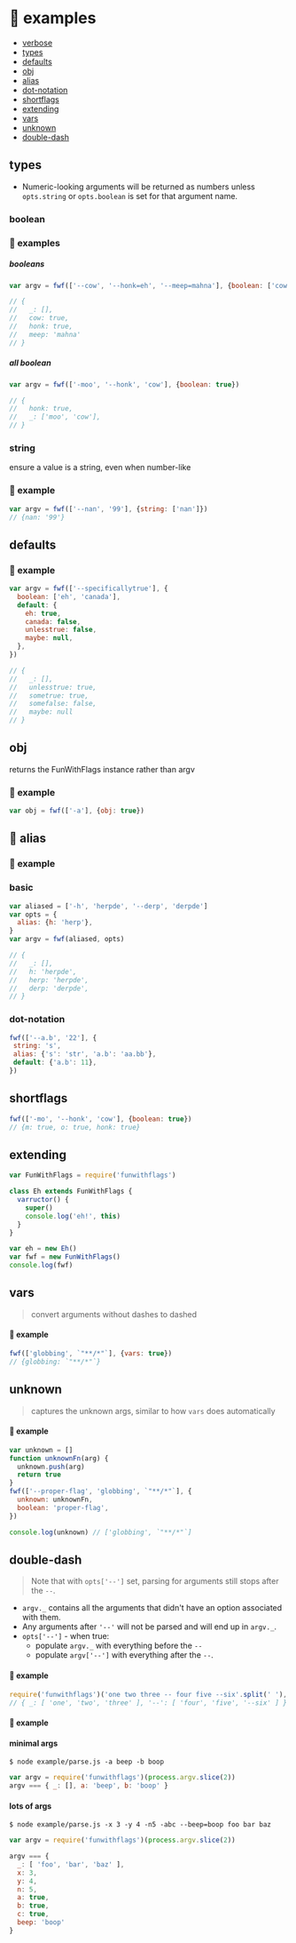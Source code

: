 # 📘 examples

- [verbose][examples-verbose]
- [types](#types)
- [defaults](#defaults)
- [obj](#obj)
- [alias](#alias)
- [dot-notation](#dot-notation)
- [shortflags](#shortflags)
- [extending](#extending)
- [vars](#vars)
- [unknown](#unknown)
- [double-dash](#double-dash)

[examples-verbose]:  https://github.com/aretecode/funwithflags/wiki/examples#verbose


## types
- Numeric-looking arguments will be returned as numbers unless `opts.string` or `opts.boolean` is set for that argument name.

### boolean

### 📘 examples

##### booleans
```js
var argv = fwf(['--cow', '--honk=eh', '--meep=mahna'], {boolean: ['cow', 'honk']})

// {
//   _: [],
//   cow: true,
//   honk: true,
//   meep: 'mahna'
// }
```

##### all boolean
```js
var argv = fwf(['-moo', '--honk', 'cow'], {boolean: true})

// {
//   honk: true,
//   _: ['moo', 'cow'],
// }
```


### string

ensure a value is a string, even when number-like

### 📘 example
```js
var argv = fwf(['--nan', '99'], {string: ['nan']})
// {nan: '99'}
```

## defaults
### 📘 example

```js
var argv = fwf(['--specificallytrue'], {
  boolean: ['eh', 'canada'],
  default: {
    eh: true,
    canada: false,
    unlesstrue: false,
    maybe: null,
  },
})

// {
//   _: [],
//   unlesstrue: true,
//   sometrue: true,
//   somefalse: false,
//   maybe: null
// }

```

## obj

returns the FunWithFlags instance rather than argv

### 📘 example

```js
var obj = fwf(['-a'], {obj: true})
```

## 🎯 alias
### 📘 example

### basic
```js
var aliased = ['-h', 'herpde', '--derp', 'derpde']
var opts = {
  alias: {h: 'herp'},
}
var argv = fwf(aliased, opts)

// {
//   _: [],
//   h: 'herpde',
//   herp: 'herpde',
//   derp: 'derpde',
// }
```

### dot-notation
```js
fwf(['--a.b', '22'], {
 string: 's',
 alias: {'s': 'str', 'a.b': 'aa.bb'},
 default: {'a.b': 11},
})
```

## shortflags
```js
fwf(['-mo', '--honk', 'cow'], {boolean: true})
// {m: true, o: true, honk: true}
```

## extending
```js
var FunWithFlags = require('funwithflags')

class Eh extends FunWithFlags {
  varructor() {
    super()
    console.log('eh!', this)
  }
}

var eh = new Eh()
var fwf = new FunWithFlags()
console.log(fwf)
```

## vars

> convert arguments without dashes to dashed

#### 📘 example

```js
fwf(['globbing', `"**/*"`], {vars: true})
// {globbing: `"**/*"`}
```


## unknown

> captures the unknown args, similar to how `vars` does automatically

#### 📘 example

```js
var unknown = []
function unknownFn(arg) {
  unknown.push(arg)
  return true
}
fwf(['--proper-flag', 'globbing', `"**/*"`], {
  unknown: unknownFn,
  boolean: 'proper-flag',
})

console.log(unknown) // ['globbing', `"**/*"`]
```

## double-dash

> Note that with `opts['--']` set, parsing for arguments still stops after the `--`.

- `argv._` contains all the arguments that didn't have an option associated with them.
- Any arguments after `'--'` will not be parsed and will end up in `argv._`.
- `opts['--']` - when true:
  - populate `argv._` with everything before the `--`
  - populate `argv['--']` with everything after the `--`.

#### 📘 example

```js
require('funwithflags')('one two three -- four five --six'.split(' '), { '--': true })
// { _: [ 'one', 'two', 'three' ], '--': [ 'four', 'five', '--six' ] }
```


#### 📘 example

#### minimal args
```
$ node example/parse.js -a beep -b boop
```
```js
var argv = require('funwithflags')(process.argv.slice(2))
argv === { _: [], a: 'beep', b: 'boop' }
```

#### lots of args
```
$ node example/parse.js -x 3 -y 4 -n5 -abc --beep=boop foo bar baz
```

```js
var argv = require('funwithflags')(process.argv.slice(2))

argv === {
  _: [ 'foo', 'bar', 'baz' ],
  x: 3,
  y: 4,
  n: 5,
  a: true,
  b: true,
  c: true,
  beep: 'boop'
}

```
